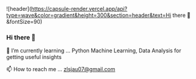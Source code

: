 ![header](https://capsule-render.vercel.app/api?type=wave&color=gradient&height=300&section=header&text=Hi there 👋&fontSize=90)

### Hi there 👋

🌱 I’m currently learning ...
Python Machine Learning, Data Analysis for getting useful insights

📫 How to reach me ...
zlsjau07@gmail.com
<!--
**dawonko/dawonko** is a ✨ _special_ ✨ repository because its `README.md` (this file) appears on your GitHub profile.

![header](https://capsule-render.vercel.app/api?type=wave&color=gradient&height=300&section=header&text=Hi there 👋&fontSize=90)

Here are some ideas to get you started:

- 🔭 I’m currently working on ...

- 👯 I’m looking to collaborate on ...
- 🤔 I’m looking for help with ...
- 💬 Ask me about ...
- 
- 😄 Pronouns: ...
- ⚡ Fun fact: ...
-->

